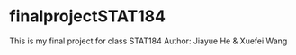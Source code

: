 # finalprojectSTAT184
This is my final project for class STAT184
Author: Jiayue He & Xuefei Wang
 

